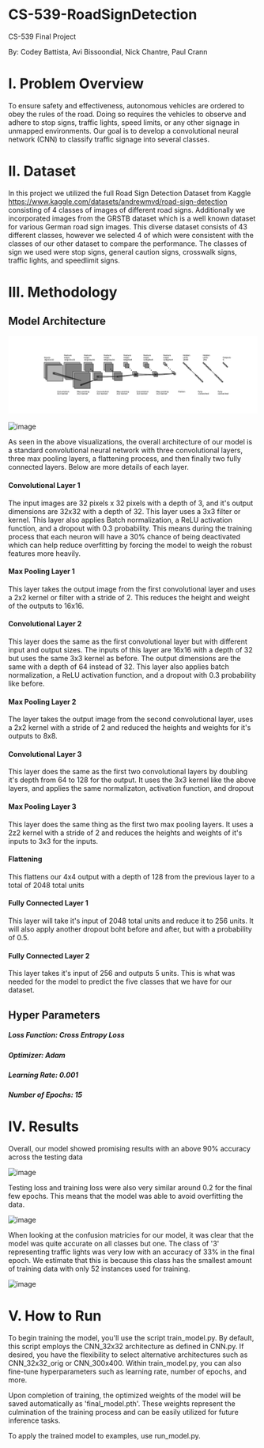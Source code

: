 # CS-539-RoadSignDetection
CS-539 Final Project

By: Codey Battista, Avi Bissoondial, Nick Chantre, Paul Crann

# I. Problem Overview
To ensure safety and effectiveness, autonomous vehicles are ordered to obey the rules of the road. Doing so requires the vehicles to observe and adhere to stop signs, traffic lights, speed limits, or any other signage in unmapped environments. Our goal is to develop a convolutional neural network (CNN) to classify traffic signage into several classes.

# II. Dataset

In this project we utilized the full Road Sign Detection Dataset from Kaggle https://www.kaggle.com/datasets/andrewmvd/road-sign-detection consisting of 4 classes of images of different road signs. Additionally we incorporated images from the GRSTB dataset which is a well known dataset for various German road sign images. This diverse dataset consists of 43 different classes, however we selected 4 of which were consistent with the classes of our other dataset to compare the performance. The classes of sign we used were stop signs, general caution signs, crosswalk signs, traffic lights, and speedlimit signs. 

# III. Methodology

## Model Architecture
![Model Diagram](assets/Diagram2.png)

![image](https://github.com/user-attachments/assets/e6f95a21-5136-444f-b7fa-d937de61c98c)

As seen in the above visualizations, the overall architecture of our model is a standard convolutional neural network with three convolutional layers, three max pooling layers, a flattening process, and then finally two fully connected layers. Below are more details of each layer.

#### Convolutional Layer 1
The input images are 32 pixels x 32 pixels with a depth of 3, and it's output dimensions are 32x32 with a depth of 32. This layer uses a 3x3 filter or kernel. This layer also applies Batch normalization, a ReLU activation function, and a dropout with 0.3 probability. This means during the training process that each neuron will have a 30% chance of being deactivated which can help reduce overfitting by forcing the model to weigh the robust features more heavily.

#### Max Pooling Layer 1
This layer takes the output image from the first convolutional layer and uses a 2x2 kernel or filter with a stride of 2. This reduces the height and weight of the outputs to 16x16.

#### Convolutional Layer 2
This layer does the same as the first convolutional layer but with different input and output sizes. The inputs of this layer are 16x16 with a depth of 32 but uses the same 3x3 kernel as before. The output dimensions are the same with a depth of 64 instead of 32. This layer also applies batch normalization, a ReLU activation function, and a dropout with 0.3 probability like before.

#### Max Pooling Layer 2
The layer takes the output image from the second convolutional layer, uses a 2x2 kernel with a stride of 2 and reduced the heights and weights for it's outputs to 8x8.

#### Convolutional Layer 3
This layer does the same as the first two convolutional layers by doubling it's depth from 64 to 128 for the output. It uses the 3x3 kernel like the above layers, and applies the same normalizaton, activation function, and dropout

#### Max Pooling Layer 3
This layer does the same thing as the first two max pooling layers. It uses a 2z2 kernel with a stride of 2 and reduces the heights and weights of it's inputs to 3x3 for the inputs. 

#### Flattening
This flattens our 4x4 output with a depth of 128 from the previous layer to a total of 2048 total units

#### Fully Connected Layer 1
This layer will take it's input of 2048 total units and reduce it to 256 units. It will also apply another dropout boht before and after, but with a probability of 0.5. 

#### Fully Connected Layer 2
This layer takes it's input of 256 and outputs 5 units. This is what was needed for the model to predict the five classes that we have for our dataset.

## Hyper Parameters

##### Loss Function: Cross Entropy Loss
##### Optimizer: Adam
##### Learning Rate: 0.001
##### Number of Epochs: 15

# IV. Results

Overall, our model showed promising results with an above 90% accuracy across the testing data

![image](https://github.com/user-attachments/assets/d13b83bc-da32-49c2-bd65-da17cfffb77b)

Testing loss and training loss were also very similar around 0.2 for the final few epochs. This means that the model was able to avoid overfitting the data.

![image](https://github.com/user-attachments/assets/e64e37e5-7ab3-46ea-a67c-801f98ed40c2)

When looking at the confusion matricies for our model, it was clear that the model was quite accurate on all classes but one. The class of '3' representing traffic lights was very low with an accuracy of 33% in the final epoch. We estimate that this is because this class has the smallest amount of training data with only 52 instances used for training.

![image](https://github.com/user-attachments/assets/e8a9a02e-3eb5-4b9d-99b3-372df8fcf71a)


# V. How to Run
To begin training the model, you'll use the script train_model.py. By default, this script employs the CNN_32x32 architecture as defined in CNN.py. If desired, you have the flexibility to select alternative architectures such as CNN_32x32_orig or CNN_300x400. Within train_model.py, you can also fine-tune hyperparameters such as learning rate, number of epochs, and more.

Upon completion of training, the optimized weights of the model will be saved automatically as 'final_model.pth'. These weights represent the culmination of the training process and can be easily utilized for future inference tasks.

To apply the trained model to examples, use run_model.py.
